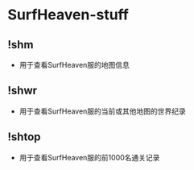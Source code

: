 # SurfHeaven-stuff



## !shm <map>

- 用于查看SurfHeaven服的地图信息

## !shwr <map>

- 用于查看SurfHeaven服的当前或其他地图的世界纪录

## !shtop <map>

- 用于查看SurfHeaven服的前1000名通关记录
